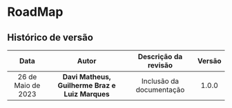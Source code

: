 # RoadMap

## Histórico de versão

|        Data         |      Autor       |                  Descrição da revisão                  | Versão |
| :----------------:  | :--------------: | :----------------------------------------------------: | :----: |
| 26 de Maio de 2023  | **Davi Matheus, Guilherme Braz e Luiz Marques** |                Inclusão da documentação                | 1.0.0  |
